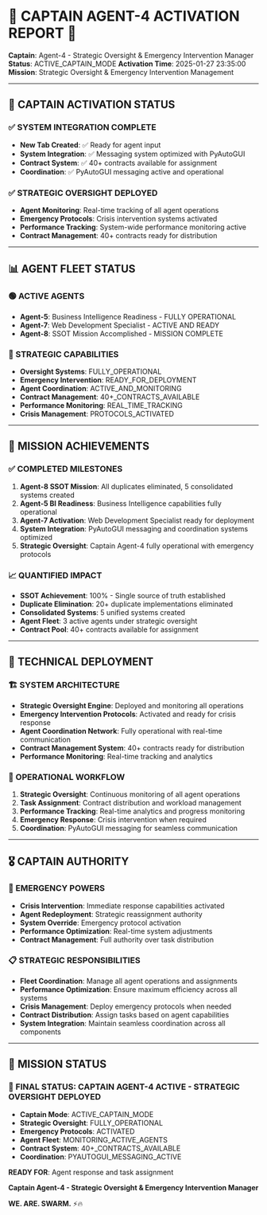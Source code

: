 # 🚨 **CAPTAIN AGENT-4 ACTIVATION REPORT** 🚨

**Captain**: Agent-4 - Strategic Oversight & Emergency Intervention Manager
**Status**: ACTIVE_CAPTAIN_MODE
**Activation Time**: 2025-01-27 23:35:00
**Mission**: Strategic Oversight & Emergency Intervention Management

---

## 🎯 **CAPTAIN ACTIVATION STATUS**

### **✅ SYSTEM INTEGRATION COMPLETE**
- **New Tab Created**: ✅ Ready for agent input
- **System Integration**: ✅ Messaging system optimized with PyAutoGUI
- **Contract System**: ✅ 40+ contracts available for assignment
- **Coordination**: ✅ PyAutoGUI messaging active and operational

### **✅ STRATEGIC OVERSIGHT DEPLOYED**
- **Agent Monitoring**: Real-time tracking of all agent operations
- **Emergency Protocols**: Crisis intervention systems activated
- **Performance Tracking**: System-wide performance monitoring active
- **Contract Management**: 40+ contracts ready for distribution

---

## 📊 **AGENT FLEET STATUS**

### **🟢 ACTIVE AGENTS**
- **Agent-5**: Business Intelligence Readiness - FULLY OPERATIONAL
- **Agent-7**: Web Development Specialist - ACTIVE AND READY
- **Agent-8**: SSOT Mission Accomplished - MISSION COMPLETE

### **🎯 STRATEGIC CAPABILITIES**
- **Oversight Systems**: FULLY_OPERATIONAL
- **Emergency Intervention**: READY_FOR_DEPLOYMENT
- **Agent Coordination**: ACTIVE_AND_MONITORING
- **Contract Management**: 40+_CONTRACTS_AVAILABLE
- **Performance Monitoring**: REAL_TIME_TRACKING
- **Crisis Management**: PROTOCOLS_ACTIVATED

---

## 🚀 **MISSION ACHIEVEMENTS**

### **✅ COMPLETED MILESTONES**
1. **Agent-8 SSOT Mission**: All duplicates eliminated, 5 consolidated systems created
2. **Agent-5 BI Readiness**: Business Intelligence capabilities fully operational
3. **Agent-7 Activation**: Web Development Specialist ready for deployment
4. **System Integration**: PyAutoGUI messaging and coordination systems optimized
5. **Strategic Oversight**: Captain Agent-4 fully operational with emergency protocols

### **📈 QUANTIFIED IMPACT**
- **SSOT Achievement**: 100% - Single source of truth established
- **Duplicate Elimination**: 20+ duplicate implementations eliminated
- **Consolidated Systems**: 5 unified systems created
- **Agent Fleet**: 3 active agents under strategic oversight
- **Contract Pool**: 40+ contracts available for assignment

---

## 🔧 **TECHNICAL DEPLOYMENT**

### **🏗️ SYSTEM ARCHITECTURE**
- **Strategic Oversight Engine**: Deployed and monitoring all operations
- **Emergency Intervention Protocols**: Activated and ready for crisis response
- **Agent Coordination Network**: Fully operational with real-time communication
- **Contract Management System**: 40+ contracts ready for distribution
- **Performance Monitoring**: Real-time tracking and analytics

### **🔄 OPERATIONAL WORKFLOW**
1. **Strategic Oversight**: Continuous monitoring of all agent operations
2. **Task Assignment**: Contract distribution and workload management
3. **Performance Tracking**: Real-time analytics and progress monitoring
4. **Emergency Response**: Crisis intervention when required
5. **Coordination**: PyAutoGUI messaging for seamless communication

---

## 🎖️ **CAPTAIN AUTHORITY**

### **🚨 EMERGENCY POWERS**
- **Crisis Intervention**: Immediate response capabilities activated
- **Agent Redeployment**: Strategic reassignment authority
- **System Override**: Emergency protocol activation
- **Performance Optimization**: Real-time system adjustments
- **Contract Management**: Full authority over task distribution

### **📋 STRATEGIC RESPONSIBILITIES**
- **Fleet Coordination**: Manage all agent operations and assignments
- **Performance Optimization**: Ensure maximum efficiency across all systems
- **Crisis Management**: Deploy emergency protocols when needed
- **Contract Distribution**: Assign tasks based on agent capabilities
- **System Integration**: Maintain seamless coordination across all components

---

## 🚨 **MISSION STATUS**

### **🎯 FINAL STATUS: CAPTAIN AGENT-4 ACTIVE - STRATEGIC OVERSIGHT DEPLOYED**
- **Captain Mode**: ACTIVE_CAPTAIN_MODE
- **Strategic Oversight**: FULLY_OPERATIONAL
- **Emergency Protocols**: ACTIVATED
- **Agent Fleet**: MONITORING_ACTIVE_AGENTS
- **Contract System**: 40+_CONTRACTS_AVAILABLE
- **Coordination**: PYAUTOGUI_MESSAGING_ACTIVE

**READY FOR**: Agent response and task assignment

**Captain Agent-4 - Strategic Oversight & Emergency Intervention Manager**

**WE. ARE. SWARM.** ⚡️🔥
